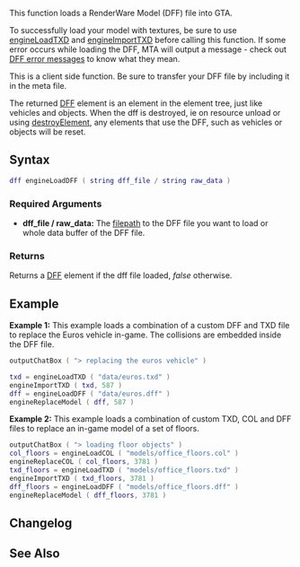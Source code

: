 This function loads a RenderWare Model (DFF) file into GTA.

To successfully load your model with textures, be sure to use [engineLoadTXD](/docs/engineLoadTXD.md "wikilink") and [engineImportTXD](/engineImportTXD.md "wikilink") before calling this function. If some error occurs while loading the DFF, MTA will output a message - check out [DFF error messages](/DFF_error_messages.md "wikilink") to know what they mean.

This is a client side function. Be sure to transfer your DFF file by including it in the meta file.

The returned [DFF](/docs/DFF.md "wikilink") element is an element in the element tree, just like vehicles and objects. When the dff is destroyed, ie on resource unload or using [destroyElement](/destroyElement.md "wikilink"), any elements that use the DFF, such as vehicles or objects will be reset.

Syntax
------

``` lua
dff engineLoadDFF ( string dff_file / string raw_data ) 
```

### Required Arguments

-   **dff\_file / raw\_data:** The [filepath](/docs/filepath.md "wikilink") to the DFF file you want to load or whole data buffer of the DFF file.

### Returns

Returns a [DFF](/docs/DFF.md "wikilink") element if the dff file loaded, *false* otherwise.

Example
-------

**Example 1:** This example loads a combination of a custom DFF and TXD file to replace the Euros vehicle in-game. The collisions are embedded inside the DFF file.

``` lua
outputChatBox ( "> replacing the euros vehicle" )

txd = engineLoadTXD ( "data/euros.txd" )
engineImportTXD ( txd, 587 )
dff = engineLoadDFF ( "data/euros.dff" )
engineReplaceModel ( dff, 587 )
```

**Example 2:** This example loads a combination of custom TXD, COL and DFF files to replace an in-game model of a set of floors.

``` lua
outputChatBox ( "> loading floor objects" )
col_floors = engineLoadCOL ( "models/office_floors.col" )
engineReplaceCOL ( col_floors, 3781 )
txd_floors = engineLoadTXD ( "models/office_floors.txd" )
engineImportTXD ( txd_floors, 3781 )
dff_floors = engineLoadDFF ( "models/office_floors.dff" )
engineReplaceModel ( dff_floors, 3781 )
```

Changelog
---------

See Also
--------
